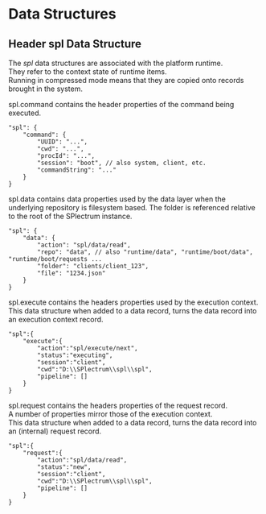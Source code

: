 # Data Structures

## Header spl Data Structure

The *spl* data structures are associated with the platform runtime.  
They refer to the context state of runtime items.  
Running in compressed mode means that they are copied onto records brought in the system.  

spl.command contains the header properties of the command being executed.
```
"spl": {
    "command": {
        "UUID": "...",
        "cwd": "...",
        "procId": "...",
        "session": "boot", // also system, client, etc.
        "commandString": "..."
    }
}
```

spl.data contains data properties used by the data layer when the underlying repository is filesystem based.
The folder is referenced relative to the root of the SPlectrum instance.
```
"spl": {
    "data": {
        "action": "spl/data/read",
        "repo": "data", // also "runtime/data", "runtime/boot/data", "runtime/boot/requests ...
        "folder": "clients/client_123",
        "file": "1234.json"
    }
}
```

spl.execute contains the headers properties used by the execution context.
This data structure when added to a data record, turns the data record into an execution context record.
```
"spl":{
    "execute":{
        "action":"spl/execute/next",
        "status":"executing",
        "session":"client",
        "cwd":"D:\\SPlectrum\\spl\\spl",
        "pipeline": []
    }
}
```

spl.request contains the headers properties of the request record.  
A number of properties mirror those of the execution context.  
This data structure when added to a data record, turns the data record into an (internal) request record.
```
"spl":{
    "request":{
        "action":"spl/data/read",
        "status":"new",
        "session":"client",
        "cwd":"D:\\SPlectrum\\spl\\spl",
        "pipeline": []
    }
}
```
